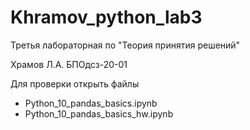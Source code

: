 # Khramov_python_lab3
Третья лабораторная по "Теория принятия решений"

Храмов Л.А. БПОдсз-20-01

Для проверки открыть файлы
- Python_10_pandas_basics.ipynb
- Python_10_pandas_basics_hw.ipynb
